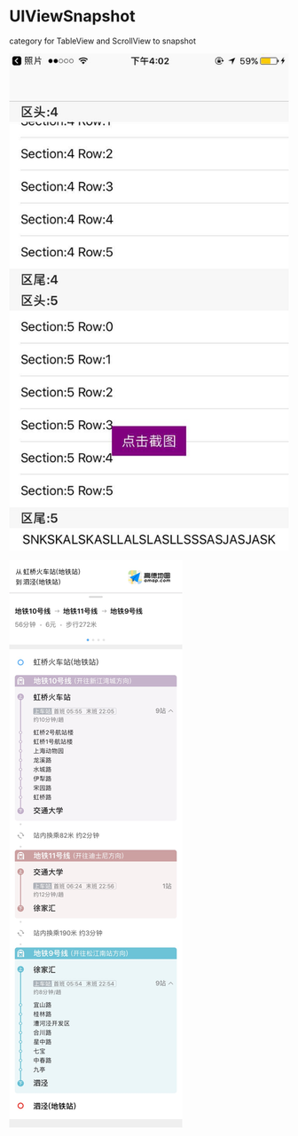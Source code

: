 # UIViewSnapshot
category for TableView and ScrollView to snapshot 


![pic1](https://github.com/summerHearts/UIViewSnapshot/blob/master/UIViewSnapshot/WechatIMG21.jpeg?raw=true)

![pic1](https://github.com/summerHearts/UIViewSnapshot/blob/master/UIViewSnapshot/WechatIMG22.jpeg?raw=true)
